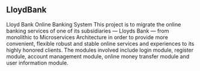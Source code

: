 ## LloydBank
Lloyd Bank Online Banking System
  This project is to migrate the online banking services of one of its subsidiaries — Lloyds Bank — 
from monolithic to Microservices Architecture in order to provide more convenient, flexible robust 
and stable online services and experiences to its highly honored clients.
  The modules involved include login module, register module, account management module, online money
transfer module and user information module.
